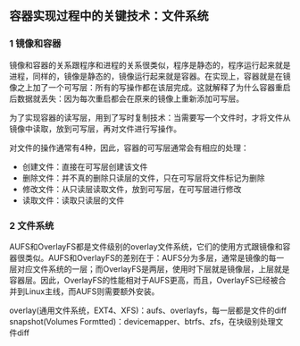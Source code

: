 ## 容器实现过程中的关键技术：文件系统

### 1 镜像和容器

镜像和容器的关系跟程序和进程的关系很类似，程序是静态的，程序运行起来就是进程，同样的，镜像是静态的，镜像运行起来就是容器。在实现上，容器就是在镜像之上加了一个可写层：所有的写操作都在该层完成。这就解释了为什么容器重启后数据就丢失：因为每次重启都会在原来的镜像上重新添加可写层。

为了实现容器的读写层，用到了写时复制技术：当需要写一个文件时，才将文件从镜像中读取，放到可写层，再对文件进行写操作。

对文件的操作通常有4种，因此，容器的可写层通常会有相应的处理：

* 创建文件：直接在可写层创建该文件
* 删除文件：并不真的删除只读层的文件，只在可写层将文件标记为删除
* 修改文件：从只读层读取文件，放到可写层，在可写层进行修改
* 读取文件：读取只读层的文件

### 2 文件系统

AUFS和OverlayFS都是文件级别的overlay文件系统，它们的使用方式跟镜像和容器很类似。AUFS和OverlayFS的差别在于：AUFS分为多层，通常是镜像的每一层对应文件系统的一层；而OverlayFS是两层，使用时下层就是镜像层，上层就是容器层。因此，OverlayFS的性能相对于AUFS更高，而且，OverlayFS已经被合并到Linux主线，而AUFS则需要额外安装。

overlay(通用文件系统，EXT4、XFS)：aufs、overlayfs，每一层都是文件的diff
snapshot(Volumes Formtted)：devicemapper、btrfs、zfs，在块级别处理文件diff